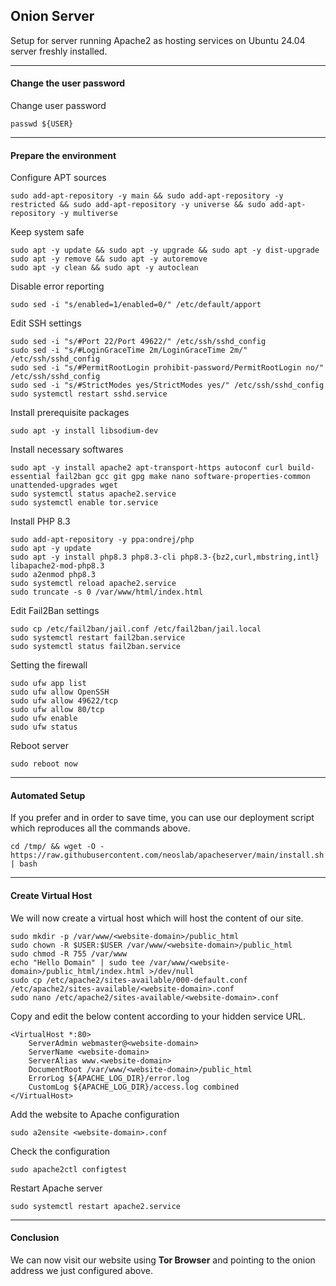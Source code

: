 ## Onion Server

Setup for server running Apache2 as hosting services on Ubuntu 24.04 server freshly installed.

* * *

#### Change the user password

Change user password

```shell
passwd ${USER}
```

* * *

#### Prepare the environment

Configure APT sources

```shell
sudo add-apt-repository -y main && sudo add-apt-repository -y restricted && sudo add-apt-repository -y universe && sudo add-apt-repository -y multiverse
```

Keep system safe

```shell
sudo apt -y update && sudo apt -y upgrade && sudo apt -y dist-upgrade
sudo apt -y remove && sudo apt -y autoremove
sudo apt -y clean && sudo apt -y autoclean
```

Disable error reporting

```shell
sudo sed -i "s/enabled=1/enabled=0/" /etc/default/apport
```

Edit SSH settings

```shell
sudo sed -i "s/#Port 22/Port 49622/" /etc/ssh/sshd_config
sudo sed -i "s/#LoginGraceTime 2m/LoginGraceTime 2m/" /etc/ssh/sshd_config
sudo sed -i "s/#PermitRootLogin prohibit-password/PermitRootLogin no/" /etc/ssh/sshd_config
sudo sed -i "s/#StrictModes yes/StrictModes yes/" /etc/ssh/sshd_config
sudo systemctl restart sshd.service
```

Install prerequisite packages

```shell
sudo apt -y install libsodium-dev
```

Install necessary softwares

```shell
sudo apt -y install apache2 apt-transport-https autoconf curl build-essential fail2ban gcc git gpg make nano software-properties-common unattended-upgrades wget
sudo systemctl status apache2.service
sudo systemctl enable tor.service
```

Install PHP 8.3

```shell
sudo add-apt-repository -y ppa:ondrej/php
sudo apt -y update
sudo apt -y install php8.3 php8.3-cli php8.3-{bz2,curl,mbstring,intl} libapache2-mod-php8.3 
sudo a2enmod php8.3
sudo systemctl reload apache2.service
sudo truncate -s 0 /var/www/html/index.html
```

Edit Fail2Ban settings

```shell
sudo cp /etc/fail2ban/jail.conf /etc/fail2ban/jail.local
sudo systemctl restart fail2ban.service 
sudo systemctl status fail2ban.service 
```

Setting the firewall

```shell
sudo ufw app list
sudo ufw allow OpenSSH
sudo ufw allow 49622/tcp
sudo ufw allow 80/tcp
sudo ufw enable
sudo ufw status
```

Reboot server

```shell
sudo reboot now
```

* * *

#### Automated Setup

If you prefer and in order to save time, you can use our deployment script which reproduces all the commands above.

```shell
cd /tmp/ && wget -O - https://raw.githubusercontent.com/neoslab/apacheserver/main/install.sh | bash
```

* * *

#### Create Virtual Host

We will now create a virtual host which will host the content of our site.

```shell
sudo mkdir -p /var/www/<website-domain>/public_html
sudo chown -R $USER:$USER /var/www/<website-domain>/public_html
sudo chmod -R 755 /var/www
echo "Hello Domain" | sudo tee /var/www/<website-domain>/public_html/index.html >/dev/null
sudo cp /etc/apache2/sites-available/000-default.conf /etc/apache2/sites-available/<website-domain>.conf
sudo nano /etc/apache2/sites-available/<website-domain>.conf
```

Copy and edit the below content according to your hidden service URL.

```
<VirtualHost *:80>
    ServerAdmin webmaster@<website-domain>
    ServerName <website-domain>
    ServerAlias www.<website-domain>
    DocumentRoot /var/www/<website-domain>/public_html 
    ErrorLog ${APACHE_LOG_DIR}/error.log
    CustomLog ${APACHE_LOG_DIR}/access.log combined
</VirtualHost> 
```

Add the website to Apache configuration

```shell
sudo a2ensite <website-domain>.conf
```

Check the configuration

```shell
sudo apache2ctl configtest
```

Restart Apache server

```shell
sudo systemctl restart apache2.service
```

* * *

#### Conclusion


We can now visit our website using **Tor Browser** and pointing to the onion address we just configured above.